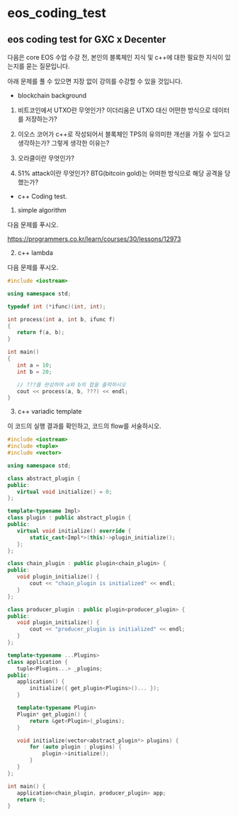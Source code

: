 # eos_coding_test

## eos coding test for GXC x Decenter

다음은 core EOS 수업 수강 전, 본인의 블록체인 지식 및 c++에 대한 필요한 지식이 있는지를 묻는 질문입니다. 

아래 문제를 풀 수 있으면 지장 없이 강의를 수강할 수 있을 것입니다.

- blockchain background


1. 비트코인에서 UTXO란 무엇인가? 이더리움은 UTXO 대신 어떤한 방식으로 데이터를 저장하는가?

2. 이오스 코어가 c++로 작성되어서 블록체인 TPS의 유의미한 개선을 가질 수 있다고 생각하는가? 그렇게 생각한 이유는?

3. 오라클이란 무엇인가? 

4. 51% attack이란 무엇인가? BTG(bitcoin gold)는 어떠한 방식으로 해당 공격을 당했는가?


- c++ Coding test.


1. simple algorithm

다음 문제를 푸시오.

https://programmers.co.kr/learn/courses/30/lessons/12973

2. c++ lambda

다음 문제를 푸시오.

```c++
#include <iostream>

using namespace std;

typedef int (*ifunc)(int, int);

int process(int a, int b, ifunc f)
{
   return f(a, b);
}

int main()
{
   int a = 10;
   int b = 20;

   // ???를 완성하여 a와 b의 합을 출력하시오
   cout << process(a, b, ???) << endl;
}
```


3. c++ variadic template

이 코드의 실행 결과를 확인하고, 코드의 flow를 서술하시오.

```c++
#include <iostream>
#include <tuple>
#include <vector>

using namespace std;

class abstract_plugin {
public:
   virtual void initialize() = 0;
};

template<typename Impl>
class plugin : public abstract_plugin {
public:
   virtual void initialize() override {
       static_cast<Impl*>(this)->plugin_initialize();
   };
};

class chain_plugin : public plugin<chain_plugin> {
public:
   void plugin_initialize() {
       cout << "chain_plugin is initialized" << endl;
   }
};

class producer_plugin : public plugin<producer_plugin> {
public:
   void plugin_initialize() {
       cout << "producer_plugin is initialized" << endl;
   }
};

template<typename ...Plugins>
class application {
   tuple<Plugins...> _plugins;
public:
   application() {
       initialize({ get_plugin<Plugins>()... });
   }

   template<typename Plugin>
   Plugin* get_plugin() {
       return &get<Plugin>(_plugins);
   }

   void initialize(vector<abstract_plugin*> plugins) {
       for (auto plugin : plugins) {
           plugin->initialize();
       }
   }
};

int main() {
   application<chain_plugin, producer_plugin> app;
   return 0;
}
```
